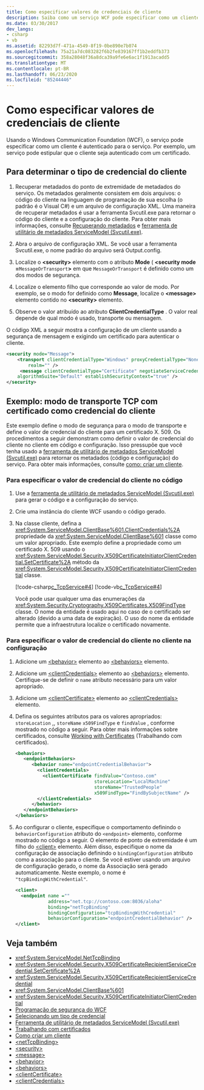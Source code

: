 ```yaml
---
title: Como especificar valores de credenciais de cliente
description: Saiba como um serviço WCF pode especificar como um cliente é autenticado nesse serviço. Este exemplo especifica um certificado X. 509 e o modo de transporte.
ms.date: 03/30/2017
dev_langs:
- csharp
- vb
ms.assetid: 82293d7f-471a-4549-8f19-0be890e7b074
ms.openlocfilehash: 75a21a7dc083282f6b2fe839167ff1b2eddfb373
ms.sourcegitcommit: 358a28048f36a8dca39a9fe6e6ac1f1913acadd5
ms.translationtype: MT
ms.contentlocale: pt-BR
ms.lasthandoff: 06/23/2020
ms.locfileid: "85244446"
---
```

# <a name="how-to-specify-client-credential-values"></a>Como especificar valores de credenciais de cliente

Usando o Windows Communication Foundation (WCF), o serviço pode especificar como um cliente é autenticado para o serviço. Por exemplo, um serviço pode estipular que o cliente seja autenticado com um certificado.

## <a name="to-determine-the-client-credential-type"></a>Para determinar o tipo de credencial do cliente

1. Recuperar metadados do ponto de extremidade de metadados do serviço. Os metadados geralmente consistem em dois arquivos: o código do cliente na linguagem de programação de sua escolha (o padrão é o Visual C#) e um arquivo de configuração XML. Uma maneira de recuperar metadados é usar a ferramenta Svcutil.exe para retornar o código do cliente e a configuração do cliente. Para obter mais informações, consulte [Recuperando metadados](./feature-details/retrieving-metadata.md) e [ferramenta de utilitário de metadados ServiceModel (Svcutil.exe)](servicemodel-metadata-utility-tool-svcutil-exe.md).

2. Abra o arquivo de configuração XML. Se você usar a ferramenta Svcutil.exe, o nome padrão do arquivo será Output.config.

3. Localize o **\<security>** elemento com o atributo **Mode** ( **\<security mode =**`MessageOrTransport`**>** em que `MessageOrTransport` é definido como um dos modos de segurança.

4. Localize o elemento filho que corresponde ao valor de modo. Por exemplo, se o modo for definido como **Message**, localize o **\<message>** elemento contido no **\<security>** elemento.

5. Observe o valor atribuído ao atributo **ClientCredentialType** . O valor real depende de qual modo é usado, transporte ou mensagem.

O código XML a seguir mostra a configuração de um cliente usando a segurança de mensagem e exigindo um certificado para autenticar o cliente.

```xml
<security mode="Message">
    <transport clientCredentialType="Windows" proxyCredentialType="None"
        realm="" />
     <message clientCredentialType="Certificate" negotiateServiceCredential="true"
    algorithmSuite="Default" establishSecurityContext="true" />
</security>
```

## <a name="example-tcp-transport-mode-with-certificate-as-client-credential"></a>Exemplo: modo de transporte TCP com certificado como credencial do cliente

Este exemplo define o modo de segurança para o modo de transporte e define o valor de credencial do cliente para um certificado X. 509. Os procedimentos a seguir demonstram como definir o valor de credencial do cliente no cliente em código e configuração. Isso pressupõe que você tenha usado a [ferramenta de utilitário de metadados ServiceModel (Svcutil.exe)](servicemodel-metadata-utility-tool-svcutil-exe.md) para retornar os metadados (código e configuração) do serviço. Para obter mais informações, consulte [como: criar um cliente](how-to-create-a-wcf-client.md).

### <a name="to-specify-the-client-credential-value-on-the-client-in-code"></a>Para especificar o valor de credencial do cliente no código

1. Use a [ferramenta de utilitário de metadados ServiceModel (Svcutil.exe)](servicemodel-metadata-utility-tool-svcutil-exe.md) para gerar o código e a configuração do serviço.

2. Crie uma instância do cliente WCF usando o código gerado.

3. Na classe cliente, defina a <xref:System.ServiceModel.ClientBase%601.ClientCredentials%2A> propriedade da <xref:System.ServiceModel.ClientBase%601> classe como um valor apropriado. Este exemplo define a propriedade como um certificado X. 509 usando o <xref:System.ServiceModel.Security.X509CertificateInitiatorClientCredential.SetCertificate%2A> método da <xref:System.ServiceModel.Security.X509CertificateInitiatorClientCredential> classe.

     [!code-csharp[c_TcpService#4](../../../samples/snippets/csharp/VS_Snippets_CFX/c_tcpservice/cs/source.cs#4)]
     [!code-vb[c_TcpService#4](../../../samples/snippets/visualbasic/VS_Snippets_CFX/c_tcpservice/vb/source.vb#4)]

     Você pode usar qualquer uma das enumerações da <xref:System.Security.Cryptography.X509Certificates.X509FindType> classe. O nome da entidade é usado aqui no caso de o certificado ser alterado (devido a uma data de expiração). O uso do nome da entidade permite que a infraestrutura localize o certificado novamente.

### <a name="to-specify-the-client-credential-value-on-the-client-in-configuration"></a>Para especificar o valor de credencial do cliente no cliente na configuração

1. Adicione um [\<behavior>](../configure-apps/file-schema/wcf/behavior-of-endpointbehaviors.md) elemento ao [\<behaviors>](../configure-apps/file-schema/wcf/behaviors.md) elemento.

2. Adicione um [\<clientCredentials>](../configure-apps/file-schema/wcf/clientcredentials.md) elemento ao [\<behaviors>](../configure-apps/file-schema/wcf/behaviors.md) elemento. Certifique-se de definir o `name` atributo necessário para um valor apropriado.

3. Adicione um [\<clientCertificate>](../configure-apps/file-schema/wcf/clientcertificate-of-servicecredentials.md) elemento ao [\<clientCredentials>](../configure-apps/file-schema/wcf/clientcredentials.md) elemento.

4. Defina os seguintes atributos para os valores apropriados: `storeLocation` ,, `storeName` `x509FindType` e `findValue` , conforme mostrado no código a seguir. Para obter mais informações sobre certificados, consulte [Working with Certificates](./feature-details/working-with-certificates.md) (Trabalhando com certificados).

    ```xml
    <behaviors>
       <endpointBehaviors>
          <behavior name="endpointCredentialBehavior">
            <clientCredentials>
              <clientCertificate findValue="Contoso.com"
                                 storeLocation="LocalMachine"
                                 storeName="TrustedPeople"
                                 x509FindType="FindBySubjectName" />
            </clientCredentials>
          </behavior>
       </endpointBehaviors>
    </behaviors>
    ```

5. Ao configurar o cliente, especifique o comportamento definindo o `behaviorConfiguration` atributo do `<endpoint>` elemento, conforme mostrado no código a seguir. O elemento de ponto de extremidade é um filho do [\<client>](../configure-apps/file-schema/wcf/client.md) elemento. Além disso, especifique o nome da configuração de associação definindo o `bindingConfiguration` atributo como a associação para o cliente. Se você estiver usando um arquivo de configuração gerado, o nome da Associação será gerado automaticamente. Neste exemplo, o nome é `"tcpBindingWithCredential"`.

    ```xml
    <client>
      <endpoint name =""
                address="net.tcp://contoso.com:8036/aloha"
                binding="netTcpBinding"
                bindingConfiguration="tcpBindingWithCredential"
                behaviorConfiguration="endpointCredentialBehavior" />
    </client>
    ```

## <a name="see-also"></a>Veja também

- <xref:System.ServiceModel.NetTcpBinding>
- <xref:System.ServiceModel.Security.X509CertificateRecipientServiceCredential.SetCertificate%2A>
- <xref:System.ServiceModel.Security.X509CertificateRecipientServiceCredential>
- <xref:System.ServiceModel.ClientBase%601>
- <xref:System.ServiceModel.Security.X509CertificateInitiatorClientCredential>
- [Programação de segurança do WCF](./feature-details/programming-wcf-security.md)
- [Selecionando um tipo de credencial](./feature-details/selecting-a-credential-type.md)
- [Ferramenta de utilitário de metadados ServiceModel (Svcutil.exe)](servicemodel-metadata-utility-tool-svcutil-exe.md)
- [Trabalhando com certificados](./feature-details/working-with-certificates.md)
- [Como criar um cliente](how-to-create-a-wcf-client.md)
- [\<netTcpBinding>](../configure-apps/file-schema/wcf/nettcpbinding.md)
- [\<security>](../configure-apps/file-schema/wcf/security-of-nettcpbinding.md)
- [\<message>](../configure-apps/file-schema/wcf/message-element-of-nettcpbinding.md)
- [\<behavior>](../configure-apps/file-schema/wcf/behavior-of-endpointbehaviors.md)
- [\<behaviors>](../configure-apps/file-schema/wcf/behaviors.md)
- [\<clientCertificate>](../configure-apps/file-schema/wcf/clientcertificate-of-servicecredentials.md)
- [\<clientCredentials>](../configure-apps/file-schema/wcf/clientcredentials.md)
